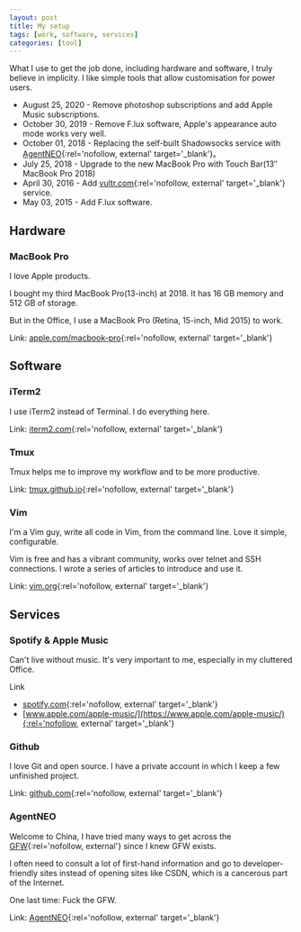 ```yaml
---
layout: post
title: My setup
tags: [work, software, services]
categories: [tool]
---
```


What I use to get the job done, including hardware and software, I truly
believe in implicity. I like simple tools that allow customisation for power
users.

<!--more-->

- August 25, 2020 - Remove photoshop subscriptions and add Apple Music
  subscriptions.
- October 30, 2019 - Remove F.lux software, Apple's appearance auto mode works
  very well.
- October 01, 2018 - Replacing the self-built Shadowsocks service with [AgentNEO](https://agneo.co/?rc=9g4xa1hs){:rel='nofollow, external' target='\_blank'}。
- July 25, 2018 - Upgrade to the new MacBook Pro with Touch
  Bar(13″ MacBook Pro 2018)
- April 30, 2016 - Add [vultr.com](//www.vultr.com/?ref=6916719){:rel='nofollow, external' target='\_blank'} service.
- May 03, 2015 - Add F.lux software.

## Hardware

### MacBook Pro

I love Apple products.

I bought my third MacBook Pro(13-inch) at 2018. It has 16 GB memory and 512 GB of
storage.

But in the Office, I use a MacBook Pro (Retina, 15-inch, Mid 2015) to work.

Link: [apple.com/macbook-pro](//www.apple.com/macbook-pro/){:rel='nofollow, external' target='\_blank'}

## Software

### iTerm2

I use iTerm2 instead of Terminal. I do everything here.

Link: [iterm2.com](//iterm2.com){:rel='nofollow, external' target='\_blank'}

### Tmux

Tmux helps me to improve my workflow and to be more productive.

Link: [tmux.github.io](//tmux.github.io){:rel='nofollow, external' target='\_blank'}

### Vim

I'm a Vim guy, write all code in Vim, from the command line. Love it simple,
configurable.

Vim is free and has a vibrant community, works over telnet and SSH connections.
I wrote a series of articles to introduce and use it.

Link: [vim.org](//vim.org){:rel='nofollow, external' target='\_blank'}

## Services

### Spotify & Apple Music

Can't live without music. It's very important to me, especially in my cluttered
Office.

Link

- [spotify.com](//spotify.com){:rel='nofollow, external' target='\_blank'}
- [www.apple.com/apple-music/](https://www.apple.com/apple-music/){:rel='nofollow, external' target='\_blank'}

### Github

I love Git and open source. I have a private account in which I keep a few
unfinished project.

Link: [github.com](//github.com){:rel='nofollow, external' target='\_blank'}

### AgentNEO

Welcome to China, I have tried many ways to get across the [GFW](//en.wikipedia.org/wiki/Great_Firewall){:rel='nofollow, external'} since I knew GFW exists.

I often need to consult a lot of first-hand information and go to
developer-friendly sites instead of opening sites like CSDN, which is a
cancerous part of the Internet.

One last time: Fuck the GFW.

Link: [AgentNEO](https://agneo.co/?rc=9g4xa1hs){:rel='nofollow, external' target='\_blank'}
